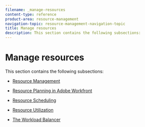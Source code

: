 ```yaml
---
filename: _manage-resources
content-type: reference
product-area: resource-management
navigation-topic: resource-management-navigation-topic
title: Manage resources
description: This section contains the following subsections:
---
```


# Manage resources

This section contains the following subsections:

* [Resource Management](../resource-mgmt/resource-mgmt-overview/resource-management-overview.md) 
* [Resource Planning in Adobe Workfront](../resource-mgmt/resource-planning/resource-planning-overview.md) 
* [Resource Scheduling](../resource-mgmt/resource-scheduling/resource-scheduling-overview.md) 
* [Resource Utilization](../resource-mgmt/resource-utilization/resource-utilization.md) 
* [The Workload Balancer](../resource-mgmt/workload-balancer/workload-balancer.md)

  <!--
  <a href="../resource-mgmt/legacy-res-planning/legacy-resource-planning.md" class="MCXref xref" xrefformat="{para}">Legacy Resource Planning</a>
  -->

